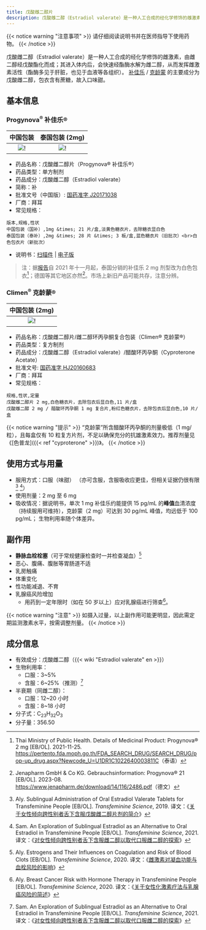 ```yaml
---
title: 戊酸雌二醇片
description: 戊酸雌二醇（Estradiol valerate）是一种人工合成的经化学修饰的雌激素，由雌二醇经戊酸酯化而成；在体内快速水解为雌二醇。
---
```


{{< notice warning "注意事项" >}}
请仔细阅读说明书并在医师指导下使用药物。
{{< /notice >}}

戊酸雌二醇（Estradiol valerate）是一种人工合成的经化学修饰的雌激素，由雌二醇经戊酸酯化而成；其进入体内后，会快速经酯酶水解为雌二醇，从而发挥雌激素活性（酯酶多见于肝脏，也见于血液等各组织）。
[补佳乐](https://tfsci.mtf.wiki/zh-cn/misc/progynova/#form) / [克龄蒙](https://tfsci.mtf.wiki/zh-cn/misc/climen/#form) 的主要成分为戊酸雌二醇，包衣含有蔗糖，故入口味甜。

## 基本信息

### Progynova<sup>&reg;</sup> 补佳乐&reg;

|                        中国包装                         |                       泰国包装 (2mg)                       |
| :-----------------------------------------------------: | :--------------------------------------------------------: |
| ![!](/images/medicine/estradiol-valerate/progynova.jpg) | ![!](/images/medicine/estradiol-valerate/progynova-2mg.jpg) |

- 药品名称：戊酸雌二醇片（Progynova&reg; 补佳乐&reg;）
- 药品类型：单方制剂
- 药品成分：戊酸雌二醇（Estradiol valerate）
- 简称：补
- 批准文号（中国版）: [国药准字 J20171038](https://www.nmpa.gov.cn/datasearch/search-info.html?nmpa=aWQ9MjM4MCZpdGVtSWQ9ZmY4MDgwODE3YzgzMTJjNDAxN2M5YzU5MjI0ZTA0NWQ=)
- 厂商：拜耳
- 常见规格：

```csv
版本,规格,性状
中国包装（国补）,1mg &times; 21 片/盒,淡黄色糖衣片，去除糖衣显白色
泰国包装（泰补）,2mg &times; 28 片 &times; 3 板/盒,蓝色糖衣片（旧批次）<br>白色包衣片（新批次）
```

- 说明书：[扫描件](/documents/ev-zh.pdf) | [电子版](https://tfsci.mtf.wiki/misc/progynova/)

> 注：据[报告](https://github.com/project-trans/MtF-wiki/issues/906)自 2021 年十一月起，泰国分销的补佳乐 2 mg 剂型改为白色包衣[^5]；德国等其它地区亦然[^6]。市场上新旧产品可能共存，注意分辨。

### Climen<sup>&reg;</sup> 克龄蒙&reg;

|                    中国包装 (2mg)                    |
| :--------------------------------------------------: |
| ![!](/images/medicine/estradiol-valerate/climen.png) |

- 药品名称：戊酸雌二醇片/雌二醇环丙孕酮复合包装（Climen&reg; 克龄蒙&reg;）
- 药品类型：复方制剂
- 药品成分：戊酸雌二醇（Estradiol valerate）/醋酸环丙孕酮（Cyproterone Acetate）
- 批准文号: [国药准字 HJ20160683](https://www.nmpa.gov.cn/datasearch/search-info.html?nmpa=aWQ9MzRiOTM3MzcxNjY0OTY4MjliOWIzMmRiYzJiMTdiYmEmaXRlbUlkPWZmODA4MDgxODNjYWQ3NTAwMTg0MDg4NjY1NzExODAw)
- 厂商：拜耳
- 常见规格：

```csv
规格,性状,定量
戊酸雌二醇片 2 mg,白色糖衣片，去除包衣后显白色,11 片/盒
戊酸雌二醇 2 mg / 醋酸环丙孕酮 1 mg 复合片,粉红色糖衣片，去除包衣后显白色,10 片/盒
```

{{< notice warning "提示" >}}
“克龄蒙”所含醋酸环丙孕酮的剂量极低（1 mg/粒），且每盒仅有 10 粒复方片剂，不足以确保充分的抗雄激素效力。推荐剂量见《[色普龙]({{< ref "cyproterone" >}})》。
{{< /notice >}}

## 使用方式与用量

- 服用方式：口服（味甜）
  （亦可含服，含服吸收应更佳，但相关证据仍很有限[^1] [^3]）
- 使用剂量：2 mg 至 6 mg
- 吸收情况：据说明书，单次 1 mg 补佳乐约能提供 15 pg/mL 的**峰值**血清浓度（持续服用可维持），克龄蒙（2 mg）可达到 30 pg/mL 峰值，均远低于 100 pg/mL；
  生物利用率随个体差异。

## 副作用

- **静脉血栓栓塞**（可于常规健康检查时一并检查凝血）[^4]
- 恶心、腹痛、腹胀等胃肠道不适
- 乳房触痛
- 体重变化
- 性功能减退、不育
- 乳腺癌风险增加
  - 用药到一定年限时（如在 50 岁以上）应对乳腺癌进行筛查[^2]。

{{< notice warning "注意" >}}
如摄入过量，以上副作用可能更明显，因此需定期监测激素水平，按需调整剂量。
{{< /notice >}}

## 成分信息

- 有效成分：戊酸雌二醇（{{< wiki "Estradiol valerate" en >}}）
- 生物利用率：
  - 口服：3~5%
  - 含服：6~25%（推测）[^3]
- 半衰期（同雌二醇）：
  - 口服：12~20 小时
  - 含服：8~18 小时
- 分子式：C<sub>23</sub>H<sub>32</sub>O<sub>3</sub>
- 分子量：356.50

[^1]: Aly. Sublingual Administration of Oral Estradiol Valerate Tablets for Transfeminine People [EB/OL]. *Transfeminine Science*, 2019. 译文：《[关于女性倾向跨性别者舌下含服戊酸雌二醇片剂的简介](https://tfsci.mtf.wiki/articles/sublingual-ev/)》
[^2]: Aly. Breast Cancer Risk with Hormone Therapy in Transfeminine People [EB/OL]. *Transfeminine Science*, 2020. 译文：《[关于女性化激素疗法与乳腺癌风险的简述](https://tfsci.mtf.wiki/articles/breast-cancer/)》
[^3]: Sam. An Exploration of Sublingual Estradiol as an Alternative to Oral Estradiol in Transfeminine People [EB/OL]. *Transfeminine Science*, 2021. 译文：《[对女性倾向跨性别者舌下含服雌二醇以取代口服雌二醇的探索](https://tfsci.mtf.wiki/articles/sublingual-e2-transfem/)》
[^4]: Aly. Estrogens and Their Influences on Coagulation and Risk of Blood Clots [EB/OL]. *Transfeminine Science*, 2020. 译文：《[雌激素对凝血功能与血栓风险的影响](https://tfsci.mtf.wiki/articles/estrogens-blood-clots/)》
[^5]: Thai Ministry of Public Health. Details of Medicinal Product: Progynova&reg; 2 mg [EB/OL]. 2021-11-25. <https://pertento.fda.moph.go.th/FDA_SEARCH_DRUG/SEARCH_DRUG/pop-up_drug.aspx?Newcode_U=U1DR1C1022640003811C>（泰语）
[^6]: Jenapharm GmbH & Co KG. Gebrauchsinformation: Progynova&reg; 21 [EB/OL]. 2023-08. <https://www.jenapharm.de/download/14/116/2486.pdf>（德文）